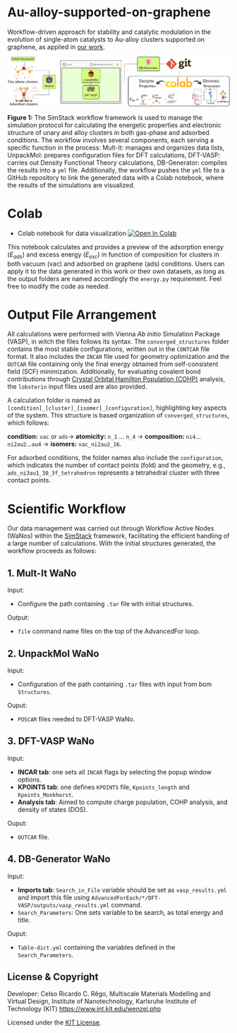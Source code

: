 # Au-alloy-supported-on-graphene
Workflow-driven approach for stability and catalytic modulation in the evolution of single-atom catalysts to Au-alloy clusters supported on graphene, as applied in [our work](https://doi.org/10.1038/s41598-025-85891-6).


<img title="Workflow" src="workflow.png">

**Figure 1:** The SimStack workflow framework is used to manage the simulation protocol for calculating the energetic properties and electronic structure of unary and alloy clusters in both gas-phase and adsorbed conditions. The workflow involves several components, each serving a specific function in the process: Mult-It: manages and organizes data lists, UnpackMol: prepares configuration files for DFT calculations, DFT-VASP: carries out Density Functional Theory calculations, DB-Generator: compiles the results into a `yml` file. Additionally, the workflow pushes the `yml` file to a GitHub repository to link the generated data with a Colab notebook, where the results of the simulations are visualized.


# Colab
* Colab notebook for data visualization [![Open In Colab](https://colab.research.google.com/assets/colab-badge.svg)](https://colab.research.google.com/drive/1nlk0nvFGPDAAtO6J8oSc2dNsEmlUh2c0?usp=sharing)

This notebook calculates and provides a preview of the adsorption energy (*E<sub>ads</sub>*) and excess energy (*E<sub>exc</sub>*) in function of composition for clusters in both vacuum (vac) and adsorbed on graphene (ads) conditions. Users can apply it to the data generated in this work or their own datasets, as long as the output folders are named accordingly the `energy.py` requirement. Feel free to modify the code as needed.

# Output File Arrangement
All calculations were performed with Vienna *Ab initio* Simulation Package (VASP), in witch the files follows its syntax. The `converged_structures` folder contains the most stable configurations, written out in the `CONTCAR` file format. It also includes the `INCAR` file used for geometry optimization and the `OUTCAR` file containing only the final energy obtained from self-consistent field (SCF) minimization. Additionally, for evaluating covalent bond contributions through [Crystal Orbital Hamilton Population (COHP)](http://www.cohp.de/) analysis, the `lobsterin` input files used are also provided.

A calculation folder is named as `[condition]_[cluster]_[isomer]_[configuration]`, highlighting key aspects of the system. This structure is based organization of `converged_structures`, which follows:

**condition:** `vac` or `ads`&rarr; **atomicity:** `n_1` ... `n_4` &rarr; **composition:** `ni4`... `ni2au2`...`au4` &rarr; **isomers:** `vac_ni2au2_16`.

For adsorbed conditions, the folder names also include the `configuration`, which indicates the number of contact points (fold) and the geometry, e.g., `ads_ni3au1_30_3f_tetrahedron` represents a tetrahedral cluster with three contact points.

# Scientific Workflow
Our data management was carried out through Workflow Active Nodes (WaNos) within the [SimStack](https://www.simstack.de/) framework, facilitating the efficient handling of a large number of calculations. With the initial structures generated, the workflow proceeds as follows:

## 1.  Mult-It WaNo
Input:
- Configure the path containing `.tar` file with initial structures.

Output:
- `file` command name files on the top of the AdvancedFor loop.

## 2. UnpackMol WaNo
Input:
- Configuration of the path containing `.tar` files with input from bom `Structures`.

Ouput:
- `POSCAR` files needed to DFT-VASP WaNo.
  
## 3. DFT-VASP WaNo
Input:
- **INCAR tab**: one sets all `INCAR` flags by selecting the popup window options.
- **KPOINTS tab**: one defines `KPOINTS` file, `Kpoints_length` and `Kpoints_Monkhorst`.
- **Analysis tab**: Aimed to compute charge population, COHP analysis, and density of states (DOS).

Ouput:
- `OUTCAR` file.
## 4. DB-Generator WaNo
Input:
- **Imports tab**: `Search_in_File` variable should be set as `vasp_results.yml` and import this file using `AdvancedForEach/*/DFT-VASP/outputs/vasp_results.yml` command.
- `Search_Parameters`: One sets variable to be search, as total energy and title.

Ouput:
- `Table-dict.yml` containing the variables defined in the `Search_Parameters`.

## License & Copyright
  Developer: Celso Ricardo C. Rêgo, 
  Multiscale Materials Modelling and Virtual Design,
  Institute of Nanotechnology, Karlsruhe Institute of Technology (KIT)
  https://www.int.kit.edu/wenzel.php

Licensed under the [KIT License](LICENSE).
